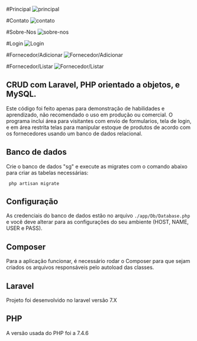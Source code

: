 
#Principal
![principal](https://user-images.githubusercontent.com/87495655/159272733-0796c24b-d5ce-40c1-8819-ab90706cf2a7.png)

#Contato
![contato](https://user-images.githubusercontent.com/87495655/159272901-e78756ed-55d6-495c-9935-d15ec64b37ff.png)

#Sobre-Nos
![sobre-nos](https://user-images.githubusercontent.com/87495655/159272977-3c5c6950-0c23-4e5f-8ea1-6d62fc667823.png)

#Login
![Login](https://user-images.githubusercontent.com/87495655/160703310-a296949c-ed92-42b6-b3b7-5f20b47f646a.png)

#Fornecedor/Adicionar
![Fornecedor/Adicionar](https://user-images.githubusercontent.com/87495655/160731465-410feef0-895f-4529-a2de-52193938f7ae.png)

#Fornecedor/Listar
![Fornecedor/Listar](https://user-images.githubusercontent.com/87495655/160906630-928fc2d9-2c7b-4cb0-b8f6-0595b81834d3.png)



## CRUD com Laravel, PHP orientado a objetos, e MySQL.
Este código foi feito apenas para demonstração de habilidades e aprendizado, não recomendado o uso em produção ou comercial.
O programa inclui área para visitantes com envio de formularios, tela de login, e em área restrita telas para manipular estoque de produtos de acordo com os fornecedores usando um banco de dados relacional. 

## Banco de dados
Crie o banco de dados "sg" e execute as migrates com o comando abaixo para criar as tabelas necessárias:
```shell
 php artisan migrate
```

## Configuração
As credenciais do banco de dados estão no arquivo `./app/Db/Database.php` e você deve alterar para as configurações do seu ambiente (HOST, NAME, USER e PASS).

## Composer
Para a aplicação funcionar, é necessário rodar o Composer para que sejam criados os arquivos responsáveis pelo autoload das classes.

## Laravel 
Projeto foi desenvolvido no laravel versão 7.X

## PHP
A versão usada do PHP foi a  7.4.6
